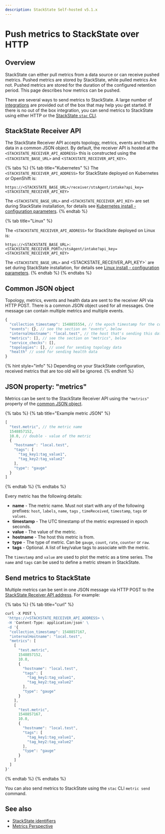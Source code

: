 ```yaml
---
description: StackState Self-hosted v5.1.x 
---
```


# Push metrics to StackState over HTTP

## Overview

StackState can either pull metrics from a data source or can receive pushed metrics. Pushed metrics are stored by StackState, while pulled metrics Are not. Pushed metrics are stored for the duration of the configured retention period. This page describes how metrics can be pushed.

There are several ways to send metrics to StackState. A large number of [integrations](../../stackpacks/integrations/) are provided out of the box that may help you get started. If there is no out of the box integration, you can send metrics to StackState using either HTTP or the [StackState `stac` CLI](/setup/cli/cli-stac.md).

## StackState Receiver API

The StackState Receiver API accepts topology, metrics, events and health data in a common JSON object. By default, the receiver API is hosted at the `<STACKSTATE_RECEIVER_API_ADDRESS>` this is constructed using the `<STACKSTATE_BASE_URL>` and <`STACKSTATE_RECEIVER_API_KEY>`.

{% tabs %}
{% tab title="Kubernetes" %}
The `<STACKSTATE_RECEIVER_API_ADDRESS>` for StackState deployed on Kubernetes or OpenShift is:

```text
https://<STACKSTATE_BASE_URL>/receiver/stsAgent/intake?api_key=<STACKSTATE_RECEIVER_API_KEY>
```

The `<STACKSTATE_BASE_URL>` and `<STACKSTATE_RECEIVER_API_KEY>` are set during StackState installation, for details see [Kubernetes install - configuration parameters](/setup/install-stackstate/kubernetes_openshift/kubernetes_install.md#generate-values-yaml).
{% endtab %}

{% tab title="Linux" %}

The `<STACKSTATE_RECEIVER_API_ADDRESS>` for StackState deployed on Linux is:

```text
https://<STACKSTATE_BASE_URL>:<STACKSTATE_RECEIVER_PORT>/stsAgent/intake?api_key=<STACKSTATE_RECEIVER_API_KEY>
```

The `<STACKSTATE_BASE_URL>` and <STACKSTATE_RECEIVER_API_KEY>` are set during StackState installation, for details see [Linux install - configuration parameters](/setup/install-stackstate/linux/install_stackstate.md#configuration-options-required-during-install).
{% endtab %}
{% endtabs %}

## Common JSON object

Topology, metrics, events and health data are sent to the receiver API via HTTP POST. There is a common JSON object used for all messages. One message can contain multiple metrics and multiple events.

```javascript
{
  "collection_timestamp": 1548855554, // the epoch timestamp for the collection in seconds
  "events": {}, // see the section on "events", below
  "internalHostname": "local.test", // the host that's sending this data
  "metrics": [], // see the section on "metrics", below
  "service_checks": [],
  "topologies": [], // used for sending topology data
  "health" // used for sending health data
}
```

{% hint style="info" %}
Depending on your StackState configuration, received metrics that are too old will be ignored.
{% endhint %}

## JSON property: "metrics"

Metrics can be sent to the StackState Receiver API using the `"metrics"` property of the [common JSON object](send_metrics.md#common-json-object).

{% tabs %}
{% tab title="Example metric JSON" %}
```javascript
[
  "test.metric", // the metric name
  1548857152,
  10.0, // double - value of the metric
  {
    "hostname": "local.test",
    "tags": [ 
      "tag_key1:tag_value1",
      "tag_key2:tag_value2"
    ],
    "type": "gauge"
  }
]
```
{% endtab %}
{% endtabs %}

Every metric has the following details:

* **name** - The metric name. Must not start with any of the following prefixes: `host`, `labels`, `name`, `tags` , `timeReceived`, `timestamp`, `tags` or `values`.
* **timestamp** - The UTC timestamp of the metric expressed in epoch seconds.
* **value** - The value of the metric.
* **hostname** - The host this metric is from.
* **type** - The type of metric. Can be `gauge`, `count`, `rate`, `counter` or `raw`.
* **tags** - Optional.  A list of key/value tags to associate with the metric.

The `timestamp` and `value` are used to plot the metric as a time series. The `name` and `tags` can be used to define a metric stream in StackState.

## Send metrics to StackState

Multiple metrics can be sent in one JSON message via HTTP POST to the [StackState Receiver API address](#stackstate-receiver-api). For example:

{% tabs %}
{% tab title="curl" %}
```javascript
curl -X POST \
 'https://<STACKSTATE_RECEIVER_API_ADDRESS> \
 -H 'Content-Type: application/json' \
 -d '{
  "collection_timestamp": 1548857167,
  "internalHostname": "local.test",
  "metrics": [
    [
      "test.metric",
      1548857152,
      10.0,
      {
        "hostname": "local.test",
        "tags": [
          "tag_key1:tag_value1",
          "tag_key2:tag_value2"
        ],
        "type": "gauge"
      }
    ],
    [
      "test.metric",
      1548857167,
      10.0,
      {
        "hostname": "local.test",
        "tags": [
          "tag_key1:tag_value1",
          "tag_key2:tag_value2"
        ],
        "type": "gauge"
      }
    ]
  ]
}'
```
{% endtab %}
{% endtabs %}

You can also send metrics to StackState using the `stac` CLI `metric send` command.

## See also

* [StackState identifiers](../topology/identifiers.md)
* [Metrics Perspective](../../use/stackstate-ui/perspectives/metrics-perspective.md)

